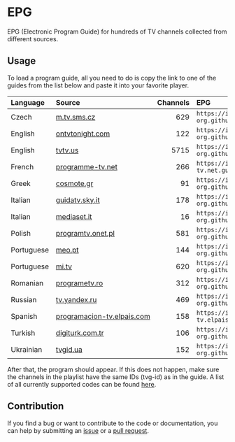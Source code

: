 # EPG

EPG (Electronic Program Guide) for hundreds of TV channels collected from different sources.

## Usage

To load a program guide, all you need to do is copy the link to one of the guides from the list below and paste it into your favorite player.

<table>
  <thead>
    <tr><th align="left">Language</th><th align="left">Source</th><th align="left">Channels</th><th align="left">EPG</th></tr>
  </thead>
  <tbody>
    <tr><td align="left">Czech</td><td align="left" nowrap><a href="https://m.tv.sms.cz/">m.tv.sms.cz</a></td><td align="right">629</td><td align="left" nowrap><code>https://iptv-org.github.io/epg/guides/m.tv.sms.cz.guide.xml</code></td></tr>
    <tr><td align="left">English</td><td align="left" nowrap><a href="https://www.ontvtonight.com/uk/guide/">ontvtonight.com</a></td><td align="right">122</td><td align="left" nowrap><code>https://iptv-org.github.io/epg/guides/ontvtonight.com.guide.xml</code></td></tr>
    <tr><td align="left">English</td><td align="left" nowrap><a href="https://www.tvtv.us/">tvtv.us</a></td><td align="right">5715</td><td align="left" nowrap><code>https://iptv-org.github.io/epg/guides/tvtv.us.guide.xml</code></td></tr>
    <tr><td align="left">French</td><td align="left" nowrap><a href="https://www.programme-tv.net/">programme-tv.net</a></td><td align="right">266</td><td align="left" nowrap><code>https://iptv-org.github.io/epg/guides/programme-tv.net.guide.xml</code></td></tr>
    <tr><td align="left">Greek</td><td align="left" nowrap><a href="https://www.cosmote.gr/cosmotetv/residential/program">cosmote.gr</a></td><td align="right">91</td><td align="left" nowrap><code>https://iptv-org.github.io/epg/guides/cosmote.gr.guide.xml</code></td></tr>
    <tr><td align="left">Italian</td><td align="left" nowrap><a href="https://guidatv.sky.it/canali">guidatv.sky.it</a></td><td align="right">178</td><td align="left" nowrap><code>https://iptv-org.github.io/epg/guides/guidatv.sky.it.guide.xml</code></td></tr>
    <tr><td align="left">Italian</td><td align="left" nowrap><a href="https://www.mediasetplay.mediaset.it/guidatv">mediaset.it</a></td><td align="right">16</td><td align="left" nowrap><code>https://iptv-org.github.io/epg/guides/mediaset.it.guide.xml</code></td></tr>
    <tr><td align="left">Polish</td><td align="left" nowrap><a href="https://programtv.onet.pl/">programtv.onet.pl</a></td><td align="right">581</td><td align="left" nowrap><code>https://iptv-org.github.io/epg/guides/programtv.onet.pl.guide.xml</code></td></tr>
    <tr><td align="left">Portuguese</td><td align="left" nowrap><a href="https://www.meo.pt/tv/canais-programacao/guia-tv">meo.pt</a></td><td align="right">144</td><td align="left" nowrap><code>https://iptv-org.github.io/epg/guides/meo.pt.guide.xml</code></td></tr>
    <tr><td align="left">Portuguese</td><td align="left" nowrap><a href="https://mi.tv/br/programacao">mi.tv</a></td><td align="right">620</td><td align="left" nowrap><code>https://iptv-org.github.io/epg/guides/mi.tv.guide.xml</code></td></tr>
    <tr><td align="left">Romanian</td><td align="left" nowrap><a href="https://www.programetv.ro/posturi-tv/toate/">programetv.ro</a></td><td align="right">312</td><td align="left" nowrap><code>https://iptv-org.github.io/epg/guides/programetv.ro.guide.xml</code></td></tr>
    <tr><td align="left">Russian</td><td align="left" nowrap><a href="https://tv.yandex.ru/">tv.yandex.ru</a></td><td align="right">469</td><td align="left" nowrap><code>https://iptv-org.github.io/epg/guides/tv.yandex.ru.guide.xml</code></td></tr>
    <tr><td align="left">Spanish</td><td align="left" nowrap><a href="https://programacion-tv.elpais.com/">programacion-tv.elpais.com</a></td><td align="right">158</td><td align="left" nowrap><code>https://iptv-org.github.io/epg/guides/programacion-tv.elpais.com.guide.xml</code></td></tr>
    <tr><td align="left">Turkish</td><td align="left" nowrap><a href="https://www.digiturk.com.tr/yayin-akisi">digiturk.com.tr</a></td><td align="right">106</td><td align="left" nowrap><code>https://iptv-org.github.io/epg/guides/digiturk.com.tr.guide.xml</code></td></tr>
    <tr><td align="left">Ukrainian</td><td align="left" nowrap><a href="https://tvgid.ua/">tvgid.ua</a></td><td align="right">152</td><td align="left" nowrap><code>https://iptv-org.github.io/epg/guides/tvgid.ua.guide.xml</code></td></tr>
  </tbody>
</table>

After that, the program should appear. If this does not happen, make sure the channels in the playlist have the same IDs (tvg-id) as in the guide. A list of all currently supported codes can be found [here](codes.csv).

## Contribution

If you find a bug or want to contribute to the code or documentation, you can help by submitting an [issue](https://github.com/iptv-org/epg/issues) or a [pull request](https://github.com/iptv-org/epg/pulls).
